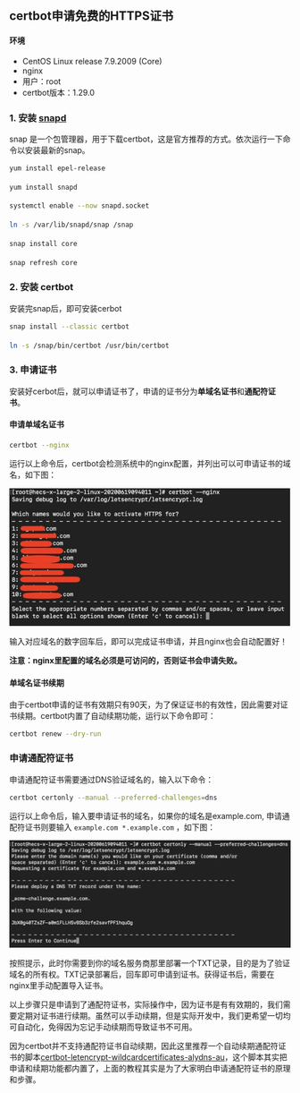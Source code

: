 ## certbot申请免费的HTTPS证书

#### 环境

- CentOS Linux release 7.9.2009 (Core)
- nginx
- 用户：root
- certbot版本：1.29.0

### 1. 安装 [snapd](https://snapcraft.io/docs/installing-snap-on-centos) 

snap 是一个包管理器，用于下载certbot，这是官方推荐的方式。依次运行一下命令以安装最新的snap。


```sh
yum install epel-release

yum install snapd

systemctl enable --now snapd.socket

ln -s /var/lib/snapd/snap /snap

snap install core

snap refresh core

```

### 2. 安装 certbot

安装完snap后，即可安装cerbot

```sh
snap install --classic certbot

ln -s /snap/bin/certbot /usr/bin/certbot

```

### 3. 申请证书
安装好cerbot后，就可以申请证书了，申请的证书分为**单域名证书**和**通配符证书**。


#### 申请单域名证书

```sh
certbot --nginx
```

运行以上命令后，certbot会检测系统中的nginx配置，并列出可以可申请证书的域名，如下图：

![certbot--nginx](./image/certbot--nginx.jpg)

输入对应域名的数字回车后，即可以完成证书申请，并且nginx也会自动配置好！

**注意：nginx里配置的域名必须是可访问的，否则证书会申请失败。**

#### 单域名证书续期

由于certbot申请的证书有效期只有90天，为了保证证书的有效性，因此需要对证书续期。certbot内置了自动续期功能，运行以下命令即可：

```sh
certbot renew --dry-run
```

### 申请通配符证书

申请通配符证书需要通过DNS验证域名的，输入以下命令：

```sh
certbot certonly --manual --preferred-challenges=dns
```

运行以上命令后，输入要申请证书的域名，如果你的域名是example.com, 申请通配符证书则要输入 `example.com *.example.com` ，如下图：

![](./image/certbot--manual.png)

按照提示，此时你需要到你的域名服务商那里部署一个TXT记录，目的是为了验证域名的所有权。TXT记录部署后，回车即可申请到证书。获得证书后，需要在nginx里手动配置导入证书。


以上步骤只是申请到了通配符证书，实际操作中，因为证书是有有效期的，我们需要定期对证书进行续期。虽然可以手动续期，但是实际开发中，我们更希望一切均可自动化，免得因为忘记手动续期而导致证书不可用。

因为certbot并不支持通配符证书自动续期，因此这里推荐一个自动续期通配符证书的脚本[certbot-letencrypt-wildcardcertificates-alydns-au](https://github.com/ywdblog/certbot-letencrypt-wildcardcertificates-alydns-au)，这个脚本其实把申请和续期功能都内置了，上面的教程其实是为了大家明白申请通配符证书的原理和步骤。
